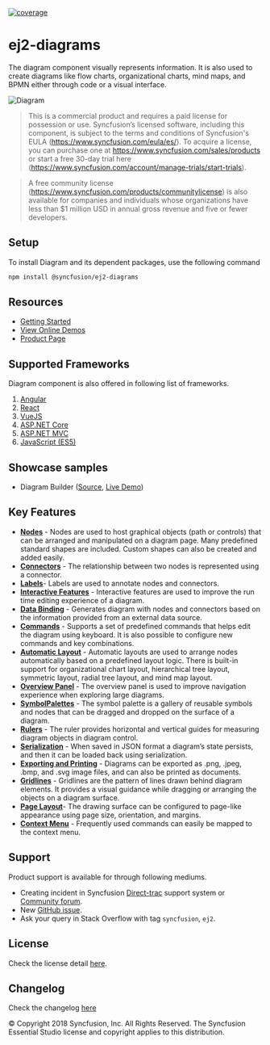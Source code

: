 [![coverage](http://ej2.syncfusion.com/badges/ej2-diagrams/coverage.svg)](http://ej2.syncfusion.com/badges/ej2-diagrams)

# ej2-diagrams

The diagram component visually represents information. It is also used to create diagrams like flow charts, organizational charts, mind maps, and BPMN either through code or a visual interface.

![Diagram](https://ej2.syncfusion.com/products/images/diagram/read-me.gif)

> This is a commercial product and requires a paid license for possession or use. Syncfusion’s licensed software, including this component, is subject to the terms and conditions of Syncfusion's EULA (https://www.syncfusion.com/eula/es/). To acquire a license, you can purchase one at https://www.syncfusion.com/sales/products or start a free 30-day trial here (https://www.syncfusion.com/account/manage-trials/start-trials).

> A free community license (https://www.syncfusion.com/products/communitylicense) is also available for companies and individuals whose organizations have less than $1 million USD in annual gross revenue and five or fewer developers.

## Setup

To install Diagram and its dependent packages, use the following command

```sh
npm install @syncfusion/ej2-diagrams
```

## Resources

* [Getting Started](https://ej2.syncfusion.com/documentation/diagram/getting-started.html?lang=typescript&utm_source=npm&utm_campaign=diagram)
* [View Online Demos](https://ej2.syncfusion.com/16.2.41/demos/#/material/diagram/default-functionalities.html)
* [Product Page](https://www.syncfusion.com/javascript-ui-controls/diagram)

## Supported Frameworks

Diagram component is also offered in following list of frameworks.

1. [Angular](https://github.com/syncfusion/ej2-angular-ui-components?utm_source=npm&utm_campaign=diagram)
2. [React](https://github.com/syncfusion/ej2-react-ui-components?utm_source=npm&utm_campaign=diagram)
3. [VueJS](https://github.com/syncfusion/ej2-vue-ui-components?utm_source=npm&utm_campaign=diagram)
4. [ASP.NET Core](https://aspdotnetcore.syncfusion.com/Diagram/FlowChart#/material)
5. [ASP.NET MVC](https://aspnetmvc.syncfusion.com/Diagram/DefaultFunctionalities#/material)
6. [JavaScript (ES5)](https://www.syncfusion.com/javascript-ui-controls/diagram)

## Showcase samples

* Diagram Builder ([Source](https://github.com/syncfusion/ej2-showcase-ng-diagrambuilder), [Live Demo](https://ej2.syncfusion.com/showcase/angular/diagrambuilder/))


## Key Features

- [**Nodes**](https://ej2.syncfusion.com/16.2.41/demos/#/material/diagram/getting-started-node.html)  - Nodes are used to host graphical objects (path or controls) that can be arranged and manipulated on a diagram page. Many predefined standard shapes are included. Custom shapes can also be created and added easily.
- [**Connectors**](https://ej2.syncfusion.com/16.2.41/demos/#/material/diagram/connector.html) - The relationship between two nodes is represented using a connector.
- [**Labels**](https://ej2.syncfusion.com/16.2.41/demos/#/material/diagram/getting-started-annotation.html)- Labels are used to annotate nodes and connectors.
- [**Interactive Features**](https://ej2.syncfusion.com/16.2.41/demos/#/material/diagram/drawing-tool.html) - Interactive features are used to improve the run time editing experience of a diagram.
- [**Data Binding**](https://ej2.syncfusion.com/16.2.41/demos/#/material/diagram/local-data.html) - Generates diagram with nodes and connectors based on the information provided from an external data source.
- [**Commands**](https://ej2.syncfusion.com/16.2.41/demos/#/material/diagram/key-board-functions.html) - Supports a set of predefined commands that helps edit the diagram using keyboard. It is also possible to configure new commands and key combinations.
- [**Automatic Layout**](https://ej2.syncfusion.com/16.2.41/demos/#/material/diagram/hierarchical-model.html) - Automatic layouts are used to arrange nodes automatically based on a predefined layout logic. There is built-in support for organizational chart layout, hierarchical tree layout, symmetric layout, radial tree layout, and mind map layout.
- [**Overview Panel**](https://ej2.syncfusion.com/16.2.41/demos/#/material/diagram/overview.html) -  The overview panel is used to improve navigation experience when exploring large diagrams.
- [**SymbolPalettes**](https://ej2.syncfusion.com/16.2.41/demos/#/material/diagram/symbol-palette.html) - The symbol palette is a gallery of reusable symbols and nodes that can be dragged and dropped on the surface of a diagram.
- [**Rulers**](https://ej2.syncfusion.com/16.2.41/demos/#/material/diagram/drawing-tool.html) - The ruler provides horizontal and vertical guides for measuring diagram objects in diagram control.
- [**Serialization**](https://ej2.syncfusion.com/16.2.41/demos/#/material/diagram/serialization.html) - When saved in JSON format a diagram’s state persists, and then it can be loaded back using serialization.
- [**Exporting and Printing**](https://ej2.syncfusion.com/16.2.41/demos/#/material/diagram/print-export.html) - Diagrams can be exported as .png, .jpeg, .bmp, and .svg image files, and can also be printed as documents.
- [**Gridlines**](https://ej2.syncfusion.com/16.2.41/demos/#/material/diagram/default-functionalities.html) - Gridlines are the pattern of lines drawn behind diagram elements. It provides a visual guidance while dragging or arranging the objects on a diagram surface.
- [**Page Layout**](https://ej2.syncfusion.com/16.2.41/demos/#/material/diagram/print-export.html)- The drawing surface can be configured to page-like appearance using page size, orientation, and margins.
- [**Context Menu**](https://ej2.syncfusion.com/16.2.41/demos/#/material/diagram/key-board-functions.html) - Frequently used commands can easily be mapped to the context menu.

## Support

Product support is available for through following mediums.

* Creating incident in Syncfusion [Direct-trac](https://www.syncfusion.com/support/directtrac/incidents?utm_source=npm&utm_campaign=diagram) support system or [Community forum](https://www.syncfusion.com/forums/essential-js2?utm_source=npm&utm_campaign=diagram).
* New [GitHub issue](https://github.com/syncfusion/ej2-diagrams/issues/new).
* Ask your query in Stack Overflow with tag `syncfusion`, `ej2`.

## License

Check the license detail [here](https://github.com/syncfusion/ej2/blob/master/license?utm_source=npm&utm_campaign=diagram).

## Changelog

Check the changelog [here](https://github.com/syncfusion/ej2-javascript-ui-controls/blob/master/src/diagrams/CHANGELOG.md?utm_source=npm&utm_campaign=diagram)

© Copyright 2018 Syncfusion, Inc. All Rights Reserved. The Syncfusion Essential Studio license and copyright applies to this distribution.